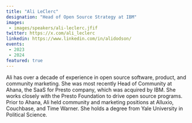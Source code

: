 ```yaml
---
title: "Ali LeClerc"
designation: "Head of Open Source Strategy at IBM"
images:
 - images/speakers/ali-leclerc.jfif
twitter: https://x.com/ali_leclerc
linkedin: https://www.linkedin.com/in/alidodson/
events:
 - 2023
 - 2024
featured: true
---
```


Ali has over a decade of experience in open source software, product, and community marketing. She was most recently Head of Community at Ahana, the SaaS for Presto company, which was acquired by IBM. She works closely with the Presto Foundation to drive open source programs. Prior to Ahana, Ali held community and marketing positions at Alluxio, Couchbase, and Time Warner. She holds a degree from Yale University in Political Science.
